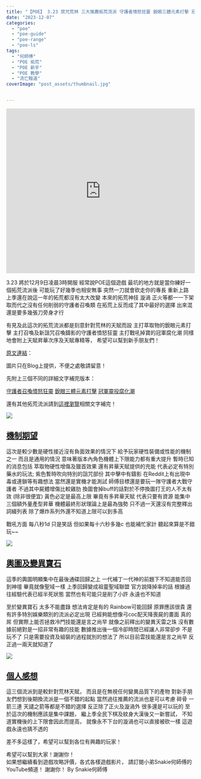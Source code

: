 ```yaml
---
title: "【POE】 3.23 禁咒荒林 三大推薦拓荒流派 守護者憤怒狂靈 銳眼三體元素打擊 冠軍靈投腐化潮 | 對應各種荒林昇華天賦 | 附上實機操作 | 流亡黯道 Path of Exile 遊戲攻略"
date: "2023-12-07"
categories:
  - "poe"
  - "poe-guide"
  - "poe-range"
  - "poe-ls"
tags:
  - "何師傅"
  - "POE 拓荒"
  - "POE 新手"
  - "POE 教學"
  - "流亡黯道"
coverImage: "post_assets/thumbnail.jpg"


---
```


<!-- Embed -->

<iframe width="100%" height="440" src="https://www.youtube.com/embed/8P8liJAxqGE" 
  title="YouTube video player" frameborder="0" allow="accelerometer; autoplay;
  clipboard-write; encrypted-media; gyroscope; picture-in-picture; web-share"
  referrerpolicy="strict-origin-when-cross-origin" allowfullscreen></iframe>


<!-- Context -->

3.23 將於12月9日凌晨3時開服
經常說POE這個遊戲
最坑的地方就是當你練好一個拓荒流派後
可能玩了好幾季也相安無事
突然一刀就會砍走你的專長
重新上路
上季還在說這一年的拓荒都沒有太大改變
本來的拓荒神技 漩渦 正火等都一一下架
取而代之沒有任何削弱的守護者召喚類
在拓荒上反而成了其中最好的選擇
出來混還是要多幾張刀旁身才行

有見及此這次的拓荒流派都是刻意針對荒林的天賦而設
主打萃取物的銳眼元素打擊
主打召喚及新詛咒召喚鑄影的守護者憤怒狂靈
主打戰吼掉寶的冠軍腐化潮
同樣地會附上天賦昇華次序及天賦專精等，
希望可以幫到新手朋友們！


[原文連結](https://snakie002hosifu.blog/3-23-leaguestart)：  

圖片只在Blog上提供，不便之處敬請留意！

先附上三個不同的詳細文字補完版本：

[守護者召喚憤怒狂靈](https://snakie002hosifu.blog/3-23-leaguestart-guardiansrs)
[銳眼三體元素打擊](https://snakie002hosifu.blog/3-23-leaguestart-deadeyeelementalhit)
[冠軍靈投腐化潮](https://snakie002hosifu.blog/3-23-leaguestart-championcorruptingfever)

還有其他拓荒流派請到[這裡瀏覽](https://snakie002hosifu.blog/category/poe-%e6%8b%93%e8%8d%92%e7%b2%be%e9%81%b8/)相關文字補完！

![](post_assets/1.jpg)
<!-- Subtitle1 -->
## <u> 機制期望 </u>

這次是較少數是硬性接近沒有負面效果的情況下
給予玩家硬性裝備或性能的機制之一
而且是通用的情況
意味著版本內角色機體上下限能力都有重大提升
暫時已知的消息包括
萃取物硬性增傷及獵首效果
還有昇華天賦提供的充能
代表必定有特別藥水的玩法;
紫色暫時吹向特別的詛咒部份
其中擊中有鑄影 在Reddit上有出現中毒或連鎖等有趣想法
當然還是實機才能測試
師傅目標還是要玩一隊守護者大戰守護者
不過其中屍體增傷比較雞肋
換圖會掉buff的話對於不停換圖打王的人不太有效
(除非很便宜)
黃色必定是最高上限
畢竟有多昇華天賦 代表只要有資源
能集中三個額外量產型昇華
機體最終形狀理論上是最為強勢
只不過一天還沒有完整釋出詞綴列表
除了爆炸系列外還不知道上限可以到多高

戰吼方面 每八秒1d 只是笑話
但如果每十六秒多幾c 也能補忙家計
聽起來算是不錯玩~~


![](post_assets/2.jpg)  
<!-- Subtitle2 -->
## <u> 輿圖及變異寶石 </u>

這季的輿圖明顯集中在最後通碟回歸之上
一代補丁一代神的前題下不知道能否回到神壇
畢竟就像聖域一樣 上季回歸變成祖靈聖域聯盟
官方說降掉率的話 根據過往經驗代表已經半死狀態
當然也有可能只是削了小許
永遠也不知道

至於變異寶石
太多不能盡錄 想法肯定是有的
Rainbow可能回歸 原罪應該很貴
還有許多特別娛樂類別的流派必定出現
已經夠能想像弓coc配天降喪屍的畫面 真的屌
但實際上能否拯救冷門技能還是言之尚早
就像之前釋出的變異天雷之珠
沒有數據前絕對是一招非常有趣的技能
數據推出後一個冷卻時間已經讓人非常卻步
不是玩不了 只是需要投資及組裝的過程就別的想法了
所以目前雲技能還是言之尚早
反正過一兩天就知道了

  
![](post_assets/3.jpg)  
<!-- Subtitle3 -->
## <u> 個人感想 </u>
這三個流派到是較針對荒林天賦，
而且是在無視任何變異品質下的產物
對新手朋友們想到後期換流派是一個不錯的起點
當然過往推薦的流派也是可以考慮
碎骨 一箭三連 天譴之箭等都是不錯的選擇
反正除了正火及漩渦外 很多還是可以玩的
至於這次的機制應該是集中課題，
繼上季全民下棋及紋身大漢後又一新嘗試，
不知道實機後的上下限會因此而提高，
就像永不下台的漩渦也可以直接被砍一樣
這遊戲永遠也猜不透的

差不多這樣了，希望可以幫到各位有興趣的玩家！

希望可以幫到大家！謝謝你！	
如果想繼續看到遊戲攻略評價，各式各樣遊戲影片，
請訂閱小弟Snakie何師傅的YouTube頻道！
謝謝你！
By Snakie何師傅
